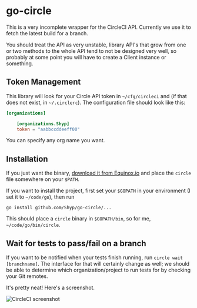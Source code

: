 # go-circle

This is a very incomplete wrapper for the CircleCI API. Currently we use it to
fetch the latest build for a branch.

You should treat the API as very unstable, library API's that grow from one or
two methods to the whole API tend to not be designed very well, so probably at
some point you will have to create a Client instance or something.

## Token Management

This library will look for your Circle API token in `~/cfg/circleci` and (if
that does not exist, in `~/.circlerc`). The configuration file should look like
this:

```toml
[organizations]

    [organizations.Shyp]
    token = "aabbccddeeff00"
```

You can specify any org name you want.

## Installation

If you just want the binary, [download it from Equinox.io][download] and place
the `circle` file somewhere on your `$PATH`.

If you want to install the project, first set your `$GOPATH` in your
environment (I set it to `~/code/go`), then run

```
go install github.com/Shyp/go-circle/...
```

This should place a `circle` binary in `$GOPATH/bin`, so for me,
`~/code/go/bin/circle`.

[download]: https://dl.equinox.io/shyp/circle/stable

## Wait for tests to pass/fail on a branch

If you want to be notified when your tests finish running, run `circle wait
[branchname]`. The interface for that will certainly change as well; we should
be able to determine which organization/project to run tests for by checking
your Git remotes.

It's pretty neat! Here's a screenshot.

<img src="https://monosnap.com/file/49h2NvVwxDBtHWlphAGiqzdJFDB7xy.png"
alt="CircleCI screenshot">
